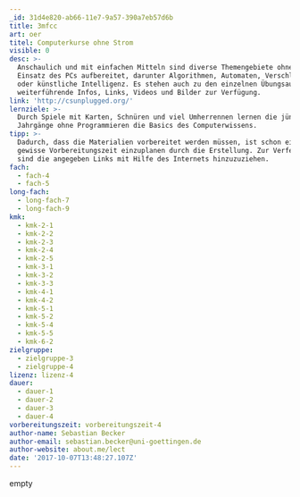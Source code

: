 ```yaml
---
_id: 31d4e820-ab66-11e7-9a57-390a7eb57d6b
title: 3mfcc
art: oer
titel: Computerkurse ohne Strom
visible: 0
desc: >-
  Anschaulich und mit einfachen Mitteln sind diverse Themengebiete ohne den
  Einsatz des PCs aufbereitet, darunter Algorithmen, Automaten, Verschlüsselung
  oder künstliche Intelligenz. Es stehen auch zu den einzelnen Übungsaufgaben
  weiterführende Infos, Links, Videos und Bilder zur Verfügung.
link: 'http://csunplugged.org/'
lernziele: >-
  Durch Spiele mit Karten, Schnüren und viel Umherrennen lernen die jüngeren
  Jahrgänge ohne Programmieren die Basics des Computerwissens.
tipp: >-
  Dadurch, dass die Materialien vorbereitet werden müssen, ist schon eine
  gewisse Vorbereitungszeit einzuplanen durch die Erstellung. Zur Verfestigung
  sind die angegeben Links mit Hilfe des Internets hinzuzuziehen.
fach:
  - fach-4
  - fach-5
long-fach:
  - long-fach-7
  - long-fach-9
kmk:
  - kmk-2-1
  - kmk-2-2
  - kmk-2-3
  - kmk-2-4
  - kmk-2-5
  - kmk-3-1
  - kmk-3-2
  - kmk-3-3
  - kmk-4-1
  - kmk-4-2
  - kmk-5-1
  - kmk-5-2
  - kmk-5-4
  - kmk-5-5
  - kmk-6-2
zielgruppe:
  - zielgruppe-3
  - zielgruppe-4
lizenz: lizenz-4
dauer:
  - dauer-1
  - dauer-2
  - dauer-3
  - dauer-4
vorbereitungszeit: vorbereitungszeit-4
author-name: Sebastian Becker
author-email: sebastian.becker@uni-goettingen.de
author-website: about.me/lect
date: '2017-10-07T13:48:27.107Z'
---
```

empty
